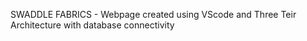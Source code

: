 SWADDLE FABRICS - Webpage created using VScode and Three Teir Architecture with database connectivity
